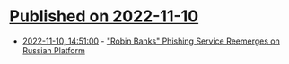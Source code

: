 # [Published on 2022-11-10](index.md)

* [2022-11-10, 14:51:00](https://soylentnews.org/article.pl?sid=22/11/09/1855253&from=rss) - [\"Robin Banks\" Phishing Service Reemerges on Russian Platform](https://soylentnews.org/article.pl?sid=22/11/09/1855253&from=rss)
